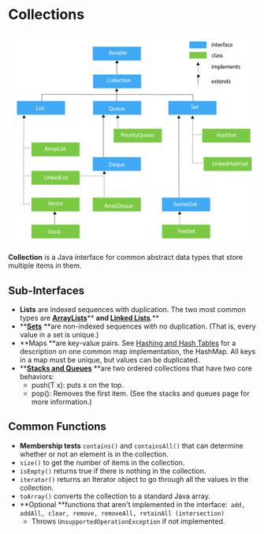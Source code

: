 # Collections

![An overview of all the Collections in Java.](<../../.gitbook/assets/image (3).png>)

**Collection** is a Java interface for common abstract data types that store multiple items in them.

## Sub-Interfaces

* **Lists** are indexed sequences with duplication. The two most common types are [**ArrayLists**](arrays.md#array-lists)** **and [**Linked Lists**](linked-lists.md)**.**&#x20;
* ****[**Sets**](sets.md)** **are non-indexed sequences with no duplication. (That is, every value in a set is unique.)
* **Maps **are key-value pairs. See [Hashing and Hash Tables](../hashing.md) for a description on one common map implementation, the HashMap. All keys in a map must be unique, but values can be duplicated.
* ****[**Stacks and Queues**](stacks-and-queues.md)** **are two ordered collections that have two core behaviors:
  * push(T x): puts x on the top.
  * pop(): Removes the first item. (See the stacks and queues page for more information.)

## Common Functions

* **Membership tests** `contains()` and `containsAll()` that can determine whether or not an element is in the collection.
* `size()` to get the number of items in the collection.
* `isEmpty()` returns true if there is nothing in the collection.
* `iterator()` returns an Iterator object to go through all the values in the collection.
* `toArray()` converts the collection to a standard Java array.
* **Optional **functions that aren't implemented in the interface:` add, addAll, clear, remove, removeAll, retainAll (intersection)`
  * Throws `UnsupportedOperationException` if not implemented.

